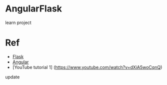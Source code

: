 # AngularFlask
learn project

# Ref
* [Flask](https://flask.palletsprojects.com/en/2.0.x/)
* [Angular](https://angular.io/docs)
* [YouTube tutorial 1] (https://www.youtube.com/watch?v=dXiA5woCqnQ)

update
